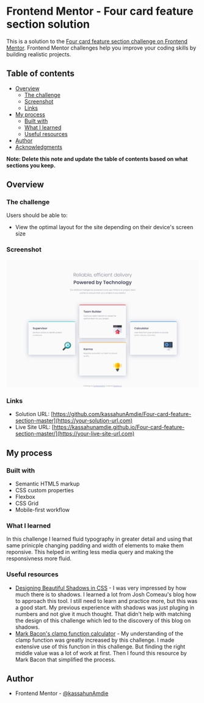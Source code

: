 # Frontend Mentor - Four card feature section solution

This is a solution to the [Four card feature section challenge on Frontend Mentor](https://www.frontendmentor.io/challenges/four-card-feature-section-weK1eFYK). Frontend Mentor challenges help you improve your coding skills by building realistic projects. 

## Table of contents

- [Overview](#overview)
  - [The challenge](#the-challenge)
  - [Screenshot](#screenshot)
  - [Links](#links)
- [My process](#my-process)
  - [Built with](#built-with)
  - [What I learned](#what-i-learned)
  - [Useful resources](#useful-resources)
- [Author](#author)
- [Acknowledgments](#acknowledgments)

**Note: Delete this note and update the table of contents based on what sections you keep.**

## Overview

### The challenge

Users should be able to:

- View the optimal layout for the site depending on their device's screen size

### Screenshot

![](./screenshot.jpg)



### Links

- Solution URL: [https://github.com/kassahunAmdie/Four-card-feature-section-master](https://your-solution-url.com)
- Live Site URL: [https://kassahunamdie.github.io/Four-card-feature-section-master/](https://your-live-site-url.com)

## My process

### Built with

- Semantic HTML5 markup
- CSS custom properties
- Flexbox
- CSS Grid
- Mobile-first workflow



### What I learned

In this challenge I learned fluid typography in greater detail and using that same prinicple changing padding and width of elements to make them reponsive. This helped in writing less media query and making the responsivness more fluid.



### Useful resources

- [Designing Beautiful Shadows in CSS](https://www.joshwcomeau.com/css/designing-shadows/) - I was very impressed by how much there is to shadows. I learned a lot from Josh Comeau's blog how to approach this tool. I still need to learn and practice more, but this was a good start. My previous experience with shadows was just pluging in numbers and not give it much thought. That didn't help with matching the design of this challenge which led to the discovery of this blog on shadows.
- [Mark Bacon's clamp function calculator](https://www.marcbacon.com/tools/clamp-calculator/) - My understanding of the clamp function was greatly increased by this challenge. I made extensive use of this function in this challenge. But finding the right middle value was a lot of work at first. Then I found this resource by Mark Bacon that simplified the process.



## Author


- Frontend Mentor - [@kassahunAmdie](https://www.frontendmentor.io/profile/yourusername)



